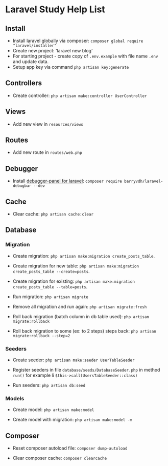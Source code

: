 # Laravel Study Help List

## Install 
* Install laravel globally via composer: `composer global require "laravel/installer"`
* Create new project: 'laravel new blog'
* For starting project - create copy of `.env.example` with file name `.env` and update data.
* Setup app key via command `php artisan key:generate`


## Controllers

* Create controller: `php artisan make:controller UserController`

## Views 

* Add new view in `resources/views`

## Routes

* Add new route in `routes/web.php`


## Debugger

* Install [debugger-panel for laravel](https://github.com/barryvdh/laravel-debugbar): `composer require barryvdh/laravel-debugbar --dev`


## Cache
* Clear cache: `php artisan cache:clear`

## Database

### Migration ###

* Create migration: `php artisan make:migration create_posts_table`.

* Create migration for new table: `php artisan make:migration create_posts_table --create=posts`.

* Create migration for existing: `php artisan make:migration create_posts_table --table=posts`.

* Run migration: `php artisan migrate`

* Remove all migration and run again: `php artisan migrate:fresh`

* Roll back migration (batch column in db table used): `php artisan migrate:rollback`

* Roll back migration to some (ex: to 2 steps) steps back: `php artisan migrate:rollback --step=2`

### Seeders ###

* Create seeder: `php artisan make:seeder UserTableSeeder`

* Register seeders in file `database/seeds/DatabaseSeeder.php` in method `run()` for example li `$this->call(UsersTableSeeder::class)`

* Run seeders: `php artisan db:seed`

### Models ###
* Create model: `php artisan make:model`

* Create model with migration: `php artisan make:model -m`

## Composer

* Reset composer autoload file: `composer dump-autoload`

* Clear composer cache: `composer clearcache`

